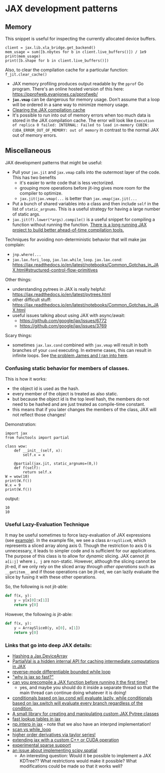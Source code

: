 # JAX development patterns

## Memory


This snippet is useful for inspecting the currently allocated device buffers.

```
client = jax.lib.xla_bridge.get_backend()
mem_usage = sum([b.nbytes for b in client.live_buffers()]) / 1e9
print(mem_usage)
print([b.shape for b in client.live_buffers()])
```

Also, to clear the compilation cache for a particular function: `f_jit.clear_cache()`

- JAX memory profiling produces output readable by the `pprof` Go program. There's an online hosted version of this here: https://pprofweb.evanjones.ca/pprofweb/
- **`jax.vmap`** can be dangerous for memory usage. Don't assume that a loop will be ordered in a sane way to minimize memory usage.
- [Clearing the JAX compilation cache](https://github.com/google/jax/issues/10828)
- It's possible to run into out of memory errors when too much data is stored in the JAX compilation cache. The error will look like `Execution of replica 0 failed: INTERNAL: Failed to load in-memory CUBIN: CUDA_ERROR_OUT_OF_MEMORY: out of memory` in contrast to the normal JAX out of memory errors.

## Miscellaneous
JAX development patterns that might be useful:

- Pull your `jax.jit` and `jax.vmap` calls into the outermost layer of the code. This has two benefits
  - it's easier to write code that is less vectorized.
  - grouping more operations before jit-ing gives more room for the compiler to optimize.
  - `jax.jit(jax.vmap(...` is better than `jax.vmap(jax.jit(...`
- Put a bunch of shared variables into a class and then include `self` in the list of `static_argnums`. This is a useful strategy for having a large number of static args.
- `jax.jit(f).lower(*args).compile()` is a useful snippet for compiling a function without running the function. [There is a long running JAX project to build better ahead-of-time compilation tools.](https://github.com/google/jax/issues/7733)

Techniques for avoiding non-deterministic behavior that will make jax complain:

- `jnp.where(...`
- `jax.lax.fori_loop`, `jax.lax.while_loop`. `jax.lax.cond`: https://jax.readthedocs.io/en/latest/notebooks/Common_Gotchas_in_JAX.html#structured-control-flow-primitives

Other things:

- understanding pytrees in JAX is really helpful: https://jax.readthedocs.io/en/latest/pytrees.html
- other difficult stuff: https://jax.readthedocs.io/en/latest/notebooks/Common_Gotchas_in_JAX.html
- useful issues talking about using JAX with async/await:
  - https://github.com/google/jax/issues/6772
  - https://github.com/google/jax/issues/3769

Scary things:

- sometimes `jax.lax.cond` combined with `jax.vmap` will result in both branches of your `cond` executing. In extreme cases, this can result in infinite loops. See [the problem James and I ran into here](https://github.com/pyro-ppl/numpyro/issues/1461).

### Confusing static behavior for members of classes.

This is how it works:

- the object id is used as the hash.
- every member of the object is treated as also static.
- but because the object id is the top level hash, the members do not need to be hashed and are just treated as compile-time constant.
- this means that if you later changes the members of the class, JAX will not reflect those changes!

Demonstration:

```
import jax
from functools import partial

class wow:
    def __init__(self, x):
        self.x = x

    @partial(jax.jit, static_argnums=(0,))
    def f(self):
        return self.x
W = wow(10)
print(W.f())
W.x = 9
print(W.f())
```

output:

```
10
10
```

### Useful Lazy-Evaluation Technique

It may be useful sometimes to force lazy-evaluation of JAX expressions (see [example](https://github.com/Confirm-Solutions/confirmasaurus/blob/cc197fceb543e04b01f3f5d8d70dfa4102a86ad5/research/lei/lewis/jax_wrappers.py)).
In the example file, we see a class `ArraySlice0`, which represents a sliced array along axis 0.
Though the restriction to axis 0 is unnecessary, it leads to simpler code and is sufficient for our applications.
The purpose of this class is to allow for _dynamic_ slicing.
JAX cannot jit `a[i:j]` where `i, j` are non-static.
However, although the slicing cannot be jit-ed, if we only rely on the sliced array _through other operations_
such as `__getitem__` and if those operations can be jit-ed, we can lazily evaluate the slice
by fusing it with these other operations.

So, the following is not jit-able:
```python
def f(x, y):
    y = y[x[0]:x[1]]
    return y[0]
```
However, the following _is_ jit-able:
```python
def f(x, y):
    y = ArraySlice0(y, x[0], x[1])
    return y[0]
```

### Links that go into deep JAX details:

- [Hashing a Jax.DeviceArray](https://github.com/google/jax/issues/4572#issuecomment-709809897)
- [PartialVal is a hidden internal API for caching intermediate computations in JAX](https://github.com/google/jax/discussions/9778)
- [reverse-mode differentiable bounded while loop](https://github.com/patrick-kidger/diffrax/blob/2b4e4d863c15abc7143919bac7825090bbfe50be/diffrax/misc/bounded_while_loop.py)
- ["why is jax so fast?"](https://github.com/google/jax/discussions/11078)
- [can you precompile a JAX function before running it the first time?](https://github.com/google/jax/discussions/11600)
  - yes, and maybe you should do it inside a separate thread so that the main thread can continue doing whatever it is doing!
- [conditionals based on lax.cond will evaluate lazily, while conditionals based on lax.switch will evaluate every branch regardless of the condition.](https://github.com/google/jax/discussions/11153)
- [A small library for creating and manipulating custom JAX Pytree classes](https://cgarciae.github.io/treeo/)
- [fast lookup tables in jax](https://github.com/google/jax/discussions/10475)
- [np.interp in jax](https://github.com/google/jax/issues/3860) - note that we also have an interpnd implementation!
- [scan vs while_loop](https://github.com/google/jax/discussions/3850)
- [higher order derivatives via taylor series!](https://jax.readthedocs.io/en/latest/jax.experimental.jet.html)
- [extending jax with a custom C++ or CUDA operation](https://github.com/dfm/extending-jax)
- [experimental sparse support](https://jax.readthedocs.io/en/latest/jax.experimental.sparse.html)
- [an issue about implementing scipy.spatial](https://github.com/google/jax/issues/9235)
  - An interesting question: Would it be possible to implement a JAX KDTree?? What restrictions would make it possible? What modifications could be made so that it works well?
